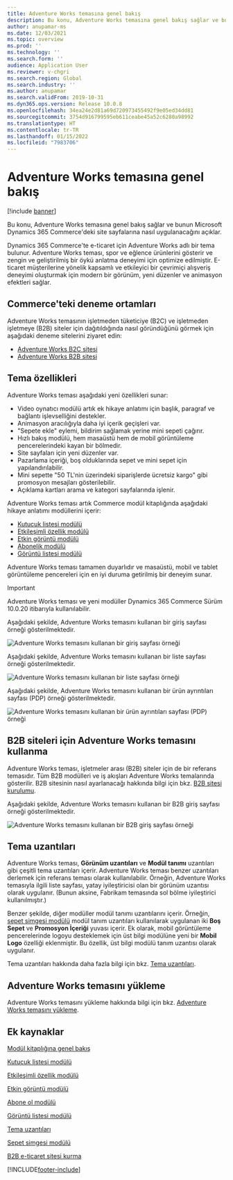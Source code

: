 ```yaml
---
title: Adventure Works temasına genel bakış
description: Bu konu, Adventure Works temasına genel bakış sağlar ve bunun Microsoft Dynamics 365 Commerce'deki site sayfalarına nasıl uygulanacağını açıklar.
author: anupamar-ms
ms.date: 12/03/2021
ms.topic: overview
ms.prod: ''
ms.technology: ''
ms.search.form: ''
audience: Application User
ms.reviewer: v-chgri
ms.search.region: Global
ms.search.industry: ''
ms.author: anupamar
ms.search.validFrom: 2019-10-31
ms.dyn365.ops.version: Release 10.0.8
ms.openlocfilehash: 34ea24e2d81a69d720973455492f9e05ed34dd81
ms.sourcegitcommit: 3754d916799595eb611ceabe45a52c6280a98992
ms.translationtype: HT
ms.contentlocale: tr-TR
ms.lasthandoff: 01/15/2022
ms.locfileid: "7983706"
---
```

# <a name="adventure-works-theme-overview"></a>Adventure Works temasına genel bakış

[!include [banner](includes/banner.md)]

Bu konu, Adventure Works temasına genel bakış sağlar ve bunun Microsoft Dynamics 365 Commerce'deki site sayfalarına nasıl uygulanacağını açıklar.

Dynamics 365 Commerce'te e-ticaret için Adventure Works adlı bir tema bulunur. Adventure Works teması, spor ve eğlence ürünlerini gösterir ve zengin ve geliştirilmiş bir öykü anlatma deneyimi için optimize edilmiştir. E-ticaret müşterilerine yönelik kapsamlı ve etkileyici bir çevrimiçi alışveriş deneyimi oluşturmak için modern bir görünüm, yeni düzenler ve animasyon efektleri sağlar.

## <a name="trial-environments-in-commerce"></a>Commerce'teki deneme ortamları

Adventure Works temasının işletmeden tüketiciye (B2C) ve işletmeden işletmeye (B2B) siteler için dağıtıldığında nasıl göründüğünü görmek için aşağıdaki deneme sitelerini ziyaret edin:

- [Adventure Works B2C sitesi](https://www.adventure-works.com/)
- [Adventure Works B2B sitesi](https://www.adventure-works.com/business)

## <a name="theme-capabilities"></a>Tema özellikleri

Adventure Works teması aşağıdaki yeni özellikleri sunar:

- Video oynatıcı modülü artık ek hikaye anlatımı için başlık, paragraf ve bağlantı işlevselliğini destekler.
- Animasyon aracılığıyla daha iyi içerik geçişleri var.
- "Sepete ekle" eylemi, bildirim sağlamak yerine mini sepeti çağırır.
- Hızlı bakış modülü, hem masaüstü hem de mobil görüntüleme pencerelerindeki kayan bir bölmedir.
- Site sayfaları için yeni düzenler var. 
- Pazarlama içeriği, boş olduklarında sepet ve mini sepet için yapılandırılabilir.
- Mini sepette "50 TL'nin üzerindeki siparişlerde ücretsiz kargo" gibi promosyon mesajları gösterilebilir.
- Açıklama kartları arama ve kategori sayfalarında işlenir.

Adventure Works teması artık Commerce modül kitaplığında aşağıdaki hikaye anlatımı modüllerini içerir:

- [Kutucuk listesi modülü](tile-list-module.md)
- [Etkileşimli özellik modülü](interactive-feature-module.md)
- [Etkin görüntü modülü](active-image-module.md)
- [Abonelik modülü](subscribe-module.md)
- [Görüntü listesi modülü](image-list-module.md)

Adventure Works teması tamamen duyarlıdır ve masaüstü, mobil ve tablet görüntüleme pencereleri için en iyi duruma getirilmiş bir deneyim sunar.

> [!IMPORTANT]
> Adventure Works teması ve yeni modüller Dynamics 365 Commerce Sürüm 10.0.20 itibarıyla kullanılabilir.

Aşağıdaki şekilde, Adventure Works temasını kullanan bir giriş sayfası örneği gösterilmektedir.

![Adventure Works temasını kullanan bir giriş sayfası örneği](./media/aw_b2c.PNG)

Aşağıdaki şekilde, Adventure Works temasını kullanan bir liste sayfası örneği gösterilmektedir.

![Adventure Works temasını kullanan bir liste sayfası örneği](./media/Aw_list.PNG)

Aşağıdaki şekilde, Adventure Works temasını kullanan bir ürün ayrıntıları sayfası (PDP) örneği gösterilmektedir.

![Adventure Works temasını kullanan bir ürün ayrıntıları sayfası (PDP) örneği](./media/aw_pdp.PNG)

## <a name="use-the-adventure-works-theme-for-b2b-sites"></a>B2B siteleri için Adventure Works temasını kullanma

Adventure Works teması, işletmeler arası (B2B) siteler için de bir referans temasıdır. Tüm B2B modülleri ve iş akışları Adventure Works temalarında gösterilir. B2B sitesinin nasıl ayarlanacağı hakkında bilgi için bkz. [B2B sitesi kurulumu](./b2b/set-up-b2b-site.md).

Aşağıdaki şekilde, Adventure Works temasını kullanan bir B2B giriş sayfası örneği gösterilmektedir.

![Adventure Works temasını kullanan bir B2B giriş sayfası örneği](./media/aw_b2b.PNG)

## <a name="theme-extensions"></a>Tema uzantıları

Adventure Works teması, **Görünüm uzantıları** ve **Modül tanımı** uzantıları gibi çeşitli tema uzantıları içerir. Adventure Works teması benzer uzantıları derlemek için referans teması olarak kullanılabilir. Örneğin, Adventure Works temasıyla ilgili liste sayfası, yatay iyileştiricisi olan bir görünüm uzantısı olarak uygulanır. (Bunun aksine, Fabrikam temasında sol bölme iyileştirici kullanılmıştır.)

Benzer şekilde, diğer modüller modül tanımı uzantılarını içerir. Örneğin, [sepet simgesi modülü](cart-icon-module.md) modül tanım uzantıları kullanılarak uygulanan iki **Boş Sepet** ve **Promosyon İçeriği** yuvası içerir. Ek olarak, mobil görüntüleme pencerelerinde logoyu desteklemek için üst bilgi modülüne yeni bir **Mobil Logo** özelliği eklenmiştir. Bu özellik, üst bilgi modülü tanım uzantısı olarak uygulanır.

Tema uzantıları hakkında daha fazla bilgi için bkz. [Tema uzantıları](e-commerce-extensibility/theme-module-extensions.md).

## <a name="install-the-adventure-works-theme"></a>Adventure Works temasını yükleme

Adventure Works temasını yükleme hakkında bilgi için bkz. [Adventure Works temasını yükleme](install-adventure-works.md).

## <a name="additional-resources"></a>Ek kaynaklar

[Modül kitaplığına genel bakış](starter-kit-overview.md)

[Kutucuk listesi modülü](tile-list-module.md)

[Etkileşimli özellik modülü](interactive-feature-module.md)

[Etkin görüntü modülü](active-image-module.md)

[Abone ol modülü](subscribe-module.md)

[Görüntü listesi modülü](image-list-module.md)

[Tema uzantıları](e-commerce-extensibility/theme-module-extensions.md)

[Sepet simgesi modülü](cart-icon-module.md)

[B2B e-ticaret sitesi kurma](./b2b/set-up-b2b-site.md)

[!INCLUDE[footer-include](../includes/footer-banner.md)]
